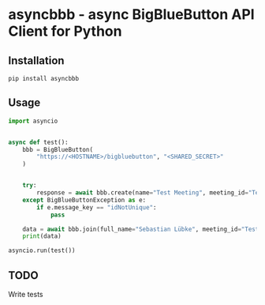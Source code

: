 # asyncbbb - async BigBlueButton API Client for Python


## Installation
```
pip install asyncbbb
```

## Usage
```python
import asyncio


async def test():
    bbb = BigBlueButton(
        "https://<HOSTNAME>/bigbluebutton", "<SHARED_SECRET>"
    )


    try:
        response = await bbb.create(name="Test Meeting", meeting_id="TestMeeting", allow_requests_without_session=True)
    except BigBlueButtonException as e:
        if e.message_key == "idNotUnique":
            pass

    data = await bbb.join(full_name="Sebastian Lübke", meeting_id="TestMeeting", redirect=False, role="MODERATOR")
    print(data)

asyncio.run(test())

```

## TODO
Write tests